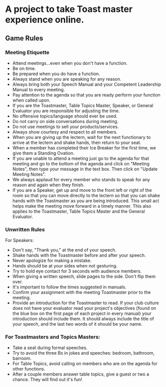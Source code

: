 # A project to take Toast master experience online. 

## Game Rules


### Meeting Etiquette

* Attend meetings...even when you don't have a function.
* Be on time.
* Be prepared when you do have a function.
* Always stand when you are speaking for any reason.
* Always bring both your Speech Manual and your Competent Leadership Manual to every meeting.
* Pay attention to the agenda so that you are ready perform your function when called upon.
* If you are the Toastmaster, Table Topics Master, Speaker, or General Evaluator you are responsible for adjusting the time.
* No offensive topics/language should ever be used.
* Do not carry on side conversations during meeting.
* Do not use meetings to sell your products/services.
* Always show courtesy and respect to all members.
* When you are giving up the lectern, wait for the next functionary to arrive at the lectern and shake hands, then return to your seat.
* When a member has completed their Ice Breaker for the first time, we give them a Standing Ovation.
* If you are unable to attend a meeting just go to the agenda for that meeting and go to the bottom of the agenda and click on "Meeting Notes", then type your message in the text box. Then click on "Update Meeting Notes".
* We always applaud for every member who stands to speak for any reason and again when they finish.
* If you are a Speaker, get up and move to the front left or right of the room so that you can move directly to the lectern so that you can shake hands with the Toastmaster as you are being introduced. This small act helps make the meeting move forward in a timely manner. This also applies to the Toastmaster, Table Topics Master and the General Evaluator.


### Unwritten Rules
For Speakers:

* Don't say, "Thank you," at the end of your speech.
* Shake hands with the Toastmaster before and after your speech.
* Never apologize for making a mistake.
* Hands should be at your sides when not gesturing.
* Try to hold eye contact for 3 seconds with audience members.
* When giving a written speech, slide pages to the side. Don't flip them over.
* It's important to follow the times suggested in manuals.
* Confirm your assignment with the meeting Toastmaster prior to the meeting.
* Provide an introduction for the Toastmaster to read. If your club culture does not have your evaluator read your project's objectives (found on the blue box on the first page of each project in every manual) your introduction should include them. It should always include the title of your speech, and the last two words of it should be your name.


### For Toastmasters and Topics Masters:

* Take a seat during formal speeches.
* Try to avoid the three Bs in jokes and speeches: bedroom, bathroom, barroom.
* For Table Topics, avoid calling on members who are on the agenda for other functions.
* After a couple members answer table topics, give a guest or two a chance. They will find out it's fun!
